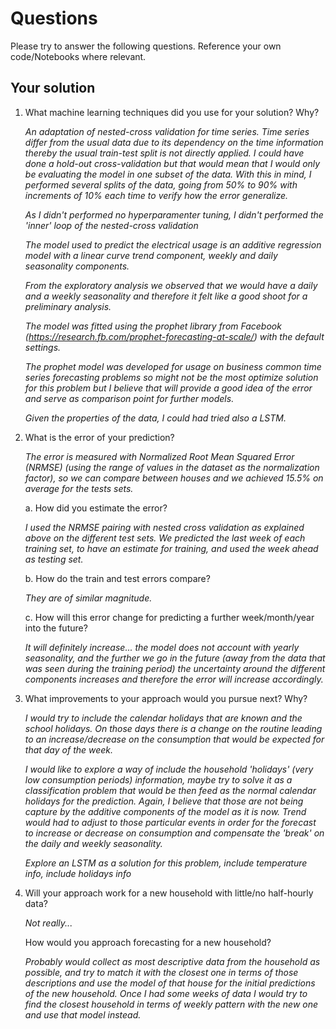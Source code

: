 # Questions
Please try to answer the following questions.
Reference your own code/Notebooks where relevant.

## Your solution
1. What machine learning techniques did you use for your solution? Why?

   *An adaptation of nested-cross validation for time series.
   Time series differ from the usual data due to its dependency on the time information thereby the usual train-test split is not directly applied. I could have done a hold-out cross-validation but that would mean that I would only be evaluating the model in one subset of the data. With this in mind, I performed several splits of the data, going from 50% to 90% with increments of 10% each time to verify how the error generalize.*

   *As I didn't performed no hyperparamenter tuning, I didn't performed the 'inner' loop of the nested-cross validation*

   *The model used to predict the electrical usage is an additive regression model with a linear curve trend component, weekly and daily seasonality components.*

   *From the exploratory analysis we observed that we would have a daily and a weekly seasonality and therefore it felt like a good shoot for a preliminary analysis.*

   *The model was fitted using the prophet library from Facebook
   (https://research.fb.com/prophet-forecasting-at-scale/) with the default settings.*

   *The prophet model was developed for usage on business common time series forecasting problems so might not be the most optimize solution for this problem but I believe that will provide a good idea of the error and serve as comparison point for further models.*

   *Given the properties of the data, I could had tried also a LSTM.*

2. What is the error of your prediction?

 	*The error is measured with Normalized Root Mean Squared Error (NRMSE) (using the range of values in the dataset as the normalization factor), so we can compare between houses and we achieved 15.5% on average for the tests sets.*

   a. How did you estimate the error?

   	*I used the NRMSE pairing with nested cross validation as explained above on the different test sets. We predicted the last week of each training set, to have an estimate for training, and used the week ahead as testing set.*
   
   b. How do the train and test errors compare?

      *They are of similar magnitude.*
   
   c. How will this error change for predicting a further week/month/year into the future?

   *It will definitely increase... the model does not account with yearly seasonality, and the further we go in the future (away from the data that was seen during the training period) the uncertainty around the different components increases and therefore the error will increase accordingly.*
   
3. What improvements to your approach would you pursue next? Why?

	*I would try to include the calendar holidays that are known and the school holidays. On those days there is a change on the routine leading to an increase/decrease on the consumption that would be expected for that day of the week.*

	*I would like to explore a way of include the household 'holidays' (very low consumption periods) information, maybe try to solve it as a classification problem that would be then feed as the normal calendar holidays for the prediction. Again, I believe that those are not being capture by the additive components of the model as it is now. Trend would had to adjust to those particular events in order for the forecast to increase or decrease on consumption and compensate the 'break' on the daily and weekly seasonality.*

	*Explore an LSTM as a solution for this problem, include temperature info, include holidays info*

4. Will your approach work for a new household with little/no half-hourly data? 

	*Not really...*

   How would you approach forecasting for a new household?

   *Probably would collect as most descriptive data from the household as possible, and try to match it with the closest one in terms of those descriptions and use the model of that house for the initial predictions of the new household. Once I had some weeks of data I would try to find the closest household in terms of weekly pattern with the new one and use that model instead.*
